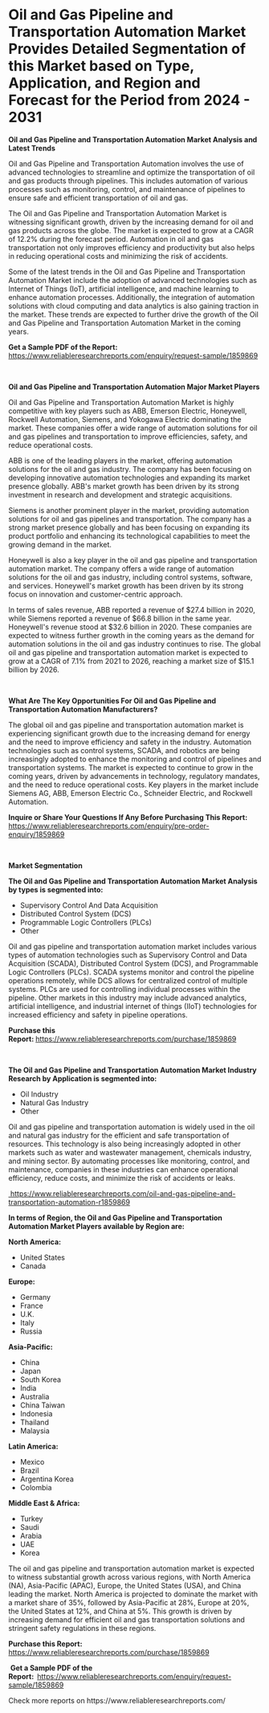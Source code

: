 <p><h1>Oil and Gas Pipeline and Transportation Automation Market Provides Detailed Segmentation of this Market based on Type, Application, and Region and Forecast for the Period from 2024 - 2031</h1></p><p><strong>Oil and Gas Pipeline and Transportation Automation Market Analysis and Latest Trends</strong></p>
<p><p>Oil and Gas Pipeline and Transportation Automation involves the use of advanced technologies to streamline and optimize the transportation of oil and gas products through pipelines. This includes automation of various processes such as monitoring, control, and maintenance of pipelines to ensure safe and efficient transportation of oil and gas.</p><p>The Oil and Gas Pipeline and Transportation Automation Market is witnessing significant growth, driven by the increasing demand for oil and gas products across the globe. The market is expected to grow at a CAGR of 12.2% during the forecast period. Automation in oil and gas transportation not only improves efficiency and productivity but also helps in reducing operational costs and minimizing the risk of accidents.</p><p>Some of the latest trends in the Oil and Gas Pipeline and Transportation Automation Market include the adoption of advanced technologies such as Internet of Things (IoT), artificial intelligence, and machine learning to enhance automation processes. Additionally, the integration of automation solutions with cloud computing and data analytics is also gaining traction in the market. These trends are expected to further drive the growth of the Oil and Gas Pipeline and Transportation Automation Market in the coming years.</p></p>
<p><strong>Get a Sample PDF of the Report:&nbsp;</strong> <a href="https://www.reliableresearchreports.com/enquiry/request-sample/1859869">https://www.reliableresearchreports.com/enquiry/request-sample/1859869</a></p>
<p>&nbsp;</p>
<p><strong>Oil and Gas Pipeline and Transportation Automation Major Market Players</strong></p>
<p><p>Oil and Gas Pipeline and Transportation Automation Market is highly competitive with key players such as ABB, Emerson Electric, Honeywell, Rockwell Automation, Siemens, and Yokogawa Electric dominating the market. These companies offer a wide range of automation solutions for oil and gas pipelines and transportation to improve efficiencies, safety, and reduce operational costs.</p><p>ABB is one of the leading players in the market, offering automation solutions for the oil and gas industry. The company has been focusing on developing innovative automation technologies and expanding its market presence globally. ABB's market growth has been driven by its strong investment in research and development and strategic acquisitions.</p><p>Siemens is another prominent player in the market, providing automation solutions for oil and gas pipelines and transportation. The company has a strong market presence globally and has been focusing on expanding its product portfolio and enhancing its technological capabilities to meet the growing demand in the market.</p><p>Honeywell is also a key player in the oil and gas pipeline and transportation automation market. The company offers a wide range of automation solutions for the oil and gas industry, including control systems, software, and services. Honeywell's market growth has been driven by its strong focus on innovation and customer-centric approach.</p><p>In terms of sales revenue, ABB reported a revenue of $27.4 billion in 2020, while Siemens reported a revenue of $66.8 billion in the same year. Honeywell's revenue stood at $32.6 billion in 2020. These companies are expected to witness further growth in the coming years as the demand for automation solutions in the oil and gas industry continues to rise. The global oil and gas pipeline and transportation automation market is expected to grow at a CAGR of 7.1% from 2021 to 2026, reaching a market size of $15.1 billion by 2026.</p></p>
<p>&nbsp;</p>
<p><strong>What Are The Key Opportunities For Oil and Gas Pipeline and Transportation Automation Manufacturers?</strong></p>
<p><p>The global oil and gas pipeline and transportation automation market is experiencing significant growth due to the increasing demand for energy and the need to improve efficiency and safety in the industry. Automation technologies such as control systems, SCADA, and robotics are being increasingly adopted to enhance the monitoring and control of pipelines and transportation systems. The market is expected to continue to grow in the coming years, driven by advancements in technology, regulatory mandates, and the need to reduce operational costs. Key players in the market include Siemens AG, ABB, Emerson Electric Co., Schneider Electric, and Rockwell Automation.</p></p>
<p><strong>Inquire or Share Your Questions If Any Before Purchasing This Report:</strong> <a href="https://www.reliableresearchreports.com/enquiry/pre-order-enquiry/1859869">https://www.reliableresearchreports.com/enquiry/pre-order-enquiry/1859869</a></p>
<p>&nbsp;</p>
<p><strong>Market Segmentation</strong></p>
<p><strong>The Oil and Gas Pipeline and Transportation Automation Market Analysis by types is segmented into:</strong></p>
<p><ul><li>Supervisory Control And Data Acquisition</li><li>Distributed Control System (DCS)</li><li>Programmable Logic Controllers (PLCs)</li><li>Other</li></ul></p>
<p><p>Oil and gas pipeline and transportation automation market includes various types of automation technologies such as Supervisory Control and Data Acquisition (SCADA), Distributed Control System (DCS), and Programmable Logic Controllers (PLCs). SCADA systems monitor and control the pipeline operations remotely, while DCS allows for centralized control of multiple systems. PLCs are used for controlling individual processes within the pipeline. Other markets in this industry may include advanced analytics, artificial intelligence, and industrial internet of things (IIoT) technologies for increased efficiency and safety in pipeline operations.</p></p>
<p><strong>Purchase this Report:&nbsp;</strong><a href="https://www.reliableresearchreports.com/purchase/1859869">https://www.reliableresearchreports.com/purchase/1859869</a></p>
<p>&nbsp;</p>
<p><strong>The Oil and Gas Pipeline and Transportation Automation Market Industry Research by Application is segmented into:</strong></p>
<p><ul><li>Oil Industry</li><li>Natural Gas Industry</li><li>Other</li></ul></p>
<p><p>Oil and gas pipeline and transportation automation is widely used in the oil and natural gas industry for the efficient and safe transportation of resources. This technology is also being increasingly adopted in other markets such as water and wastewater management, chemicals industry, and mining sector. By automating processes like monitoring, control, and maintenance, companies in these industries can enhance operational efficiency, reduce costs, and minimize the risk of accidents or leaks.</p></p>
<p><a href="https://www.reliableresearchreports.com/oil-and-gas-pipeline-and-transportation-automation-r1859869">&nbsp;https://www.reliableresearchreports.com/oil-and-gas-pipeline-and-transportation-automation-r1859869</a></p>
<p><strong>In terms of Region, the Oil and Gas Pipeline and Transportation Automation Market Players available by Region are:</strong></p>
<p>
    <p> <strong> North America: </strong>
        <ul>
            <li>United States</li>
            <li>Canada</li>
        </ul>
        </p> 
    <p> <strong> Europe: </strong>
        <ul>
            <li>Germany</li>
            <li>France</li>
            <li>U.K.</li>
            <li>Italy</li>
            <li>Russia</li>
        </ul>
        </p> 
    <p> <strong> Asia-Pacific: </strong>
        <ul>
            <li>China</li>
            <li>Japan</li>
            <li>South Korea</li>
            <li>India</li>
            <li>Australia</li>
            <li>China Taiwan</li>
            <li>Indonesia</li>
            <li>Thailand</li>
            <li>Malaysia</li>
        </ul>
        </p> 
    <p> <strong> Latin America: </strong>
        <ul>
            <li>Mexico</li>
            <li>Brazil</li>
            <li>Argentina Korea</li>
            <li>Colombia</li>
        </ul>
        </p> 
    <p> <strong> Middle East & Africa: </strong>
        <ul>
            <li>Turkey</li>
            <li>Saudi</li>
            <li>Arabia</li>
            <li>UAE</li>
            <li>Korea</li>
        </ul>
    </p>
    </p>
<p><p>The oil and gas pipeline and transportation automation market is expected to witness substantial growth across various regions, with North America (NA), Asia-Pacific (APAC), Europe, the United States (USA), and China leading the market. North America is projected to dominate the market with a market share of 35%, followed by Asia-Pacific at 28%, Europe at 20%, the United States at 12%, and China at 5%. This growth is driven by increasing demand for efficient oil and gas transportation solutions and stringent safety regulations in these regions.</p></p>
<p><strong>Purchase this Report: </strong><a href="https://www.reliableresearchreports.com/purchase/1859869">https://www.reliableresearchreports.com/purchase/1859869</a></p>
<p>&nbsp;<strong>Get a Sample PDF of the Report:&nbsp;&nbsp;</strong><a href="https://www.reliableresearchreports.com/enquiry/request-sample/1859869">https://www.reliableresearchreports.com/enquiry/request-sample/1859869</a></p>
<p><strong></strong></p>
<p>Check more reports on https://www.reliableresearchreports.com/</p>